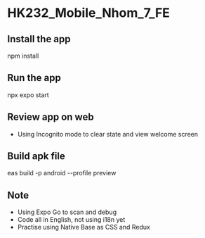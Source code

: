 # HK232_Mobile_Nhom_7_FE

## Install the app
npm install

## Run the app
npx expo start

## Review app on web
- Using Incognito mode to clear state and view welcome screen

## Build apk file
eas build -p android --profile preview

## Note
- Using Expo Go to scan and debug
- Code all in English, not using i18n yet
- Practise using Native Base as CSS and Redux